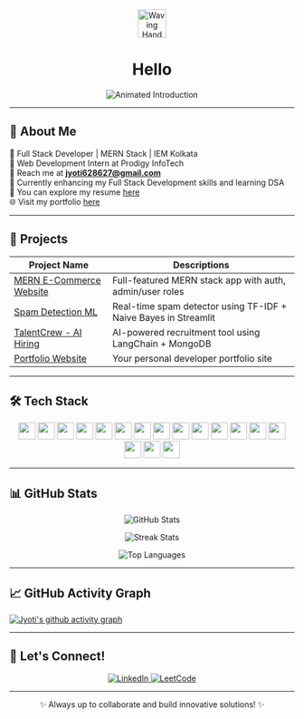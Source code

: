 <div align="center">
  <img src="https://raw.githubusercontent.com/Tarikul-Islam-Anik/Animated-Fluent-Emojis/master/Emojis/Hand%20gestures/Waving%20Hand.png" alt="Waving Hand" width="50" height="50" />
  <h1>Hello</h1>
  <img src="https://readme-typing-svg.herokuapp.com?font=Fira+Code&color=00FFFF&size=30&center=true&vCenter=true&width=500&height=60&lines=Full+Stack+Developer;Pre+Final+Year+CSE+Undergrad" alt="Animated Introduction" />
</div>

---

## 💫 About Me

🧠 Full Stack Developer | MERN Stack | IEM Kolkata  
🔭 Web Development Intern at Prodigy InfoTech  
📧 Reach me at **jyoti628627@gmail.com**  
🌱 Currently enhancing my Full Stack Development skills and learning DSA  
📄 You can explore my resume [ here ](https://drive.google.com/file/d/1NjKwkZDeG1mrd6a9wajZ5q_2i-dFW-_Y/view?usp=drivesdk)  
🌐 Visit my portfolio [ here ](https://github.com/Jyoti-kri/Portfolio)  

---

## 🚀 Projects

|  Project Name  |  Descriptions    |
| -------------- | ---------------- |
| [MERN E-Commerce Website](https://github.com/Jyoti-kri/MERN-PROJECT) | Full-featured MERN stack app with auth, admin/user roles |
| [Spam Detection ML](https://github.com/Jyoti-kri/email-spam-detection) | Real-time spam detector using TF-IDF + Naive Bayes in Streamlit |
| [TalentCrew - AI Hiring](https://github.com/Jyoti-kri/TalentCrew) | AI-powered recruitment tool using LangChain + MongoDB |
| [Portfolio Website](https://github.com/Jyoti-kri/Portfolio) | Your personal developer portfolio site |

---

## 🛠️ Tech Stack

<div align="center">
  <!-- All tech badges here (same as user provided) -->
  <img src="https://img.shields.io/badge/HTML5-E34F26?logo=html5&logoColor=white&style=for-the-badge" height="30" />
  <img src="https://img.shields.io/badge/CSS3-1572B6?logo=css3&logoColor=white&style=for-the-badge" height="30" />
  <img src="https://img.shields.io/badge/JavaScript-F7DF1E?logo=javascript&logoColor=black&style=for-the-badge" height="30" />
  <img src="https://img.shields.io/badge/React-20232A?logo=react&logoColor=61DAFB&style=for-the-badge" height="30" />
  <img src="https://img.shields.io/badge/Tailwind CSS-38B2AC?logo=tailwindcss&logoColor=white&style=for-the-badge" height="30" />
  <img src="https://img.shields.io/badge/Node.js-339933?logo=nodedotjs&logoColor=white&style=for-the-badge" height="30" />
  <img src="https://img.shields.io/badge/Express-000000?logo=express&logoColor=white&style=for-the-badge" height="30" />
  <img src="https://img.shields.io/badge/Python-3776AB?logo=python&logoColor=white&style=for-the-badge" height="30" />
  <img src="https://img.shields.io/badge/JWT-000000?logo=jsonwebtokens&logoColor=white&style=for-the-badge" height="30" />
  <img src="https://img.shields.io/badge/REST API-FF6C37?logo=api&logoColor=white&style=for-the-badge" height="30" />
  <img src="https://img.shields.io/badge/MongoDB-47A248?logo=mongodb&logoColor=white&style=for-the-badge" height="30" />
  <img src="https://img.shields.io/badge/MySQL-4479A1?logo=mysql&logoColor=white&style=for-the-badge" height="30" />
  <img src="https://img.shields.io/badge/Git-F05032?logo=git&logoColor=white&style=for-the-badge" height="30" />
  <img src="https://img.shields.io/badge/GitHub-181717?logo=github&logoColor=white&style=for-the-badge" height="30" />
  <img src="https://img.shields.io/badge/Postman-FF6C37?logo=postman&logoColor=white&style=for-the-badge" height="30" />
  <img src="https://img.shields.io/badge/VS Code-007ACC?logo=visualstudiocode&logoColor=white&style=for-the-badge" height="30" />
  <img src="https://img.shields.io/badge/Jupyter-F37626?logo=jupyter&logoColor=white&style=for-the-badge" height="30" />
</div>

---

## 📊 GitHub Stats

<p align="center">
  <img src="https://github-readme-stats.vercel.app/api?username=Jyoti-kri&theme=merko&hide_border=false&include_all_commits=true&count_private=true" alt="GitHub Stats" />
</p>

<p align="center">
  <img src="https://github-readme-streak-stats.herokuapp.com/?user=Jyoti-kri&theme=tokyonight" alt="Streak Stats" />
</p>

<p align="center">
  <img src="https://github-readme-stats.vercel.app/api/top-langs/?username=Jyoti-kri&theme=merko&hide_border=false&layout=compact" alt="Top Languages" />
</p>

---


## 📈 GitHub Activity Graph

[![Jyoti's github activity graph](https://github-readme-activity-graph.vercel.app/graph?username=Jyoti-kri&bg_color=02011e&color=ffffff&line=37ff00&point=ffffff&area=true&hide_border=true)](https://github.com/ashutosh00710/github-readme-activity-graph)

---

## 🤝 Let's Connect!

<div align="center">
  <a href="https://www.linkedin.com/in/jyoti-kumari-9850ba256/">
    <img src="https://img.shields.io/badge/LinkedIn-%230077B5.svg?style=for-the-badge&logo=linkedin&logoColor=white" alt="LinkedIn" />
  </a>
  <a href="https://leetcode.com/u/jyoti_kumari_1/">
    <img src="https://img.shields.io/badge/LeetCode-000000?style=for-the-badge&logo=LeetCode&logoColor=#d16c06" alt="LeetCode" />
  </a>
</div>

---

<p align="center">✨ Always up to collaborate and build innovative solutions! ✨</p>









